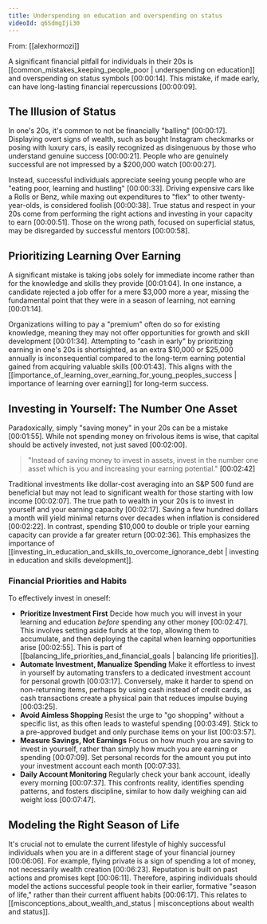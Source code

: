 ```yaml
---
title: Underspending on education and overspending on status
videoId: q6SdmgIji30
---
```


From: [[alexhormozi]] <br/> 

A significant financial pitfall for individuals in their 20s is [[common_mistakes_keeping_people_poor | underspending on education]] and overspending on status symbols <a class="yt-timestamp" data-t="00:00:14">[00:00:14]</a>. This mistake, if made early, can have long-lasting financial repercussions <a class="yt-timestamp" data-t="00:00:09">[00:00:09]</a>.

## The Illusion of Status

In one's 20s, it's common to not be financially "balling" <a class="yt-timestamp" data-t="00:00:17">[00:00:17]</a>. Displaying overt signs of wealth, such as bought Instagram checkmarks or posing with luxury cars, is easily recognized as disingenuous by those who understand genuine success <a class="yt-timestamp" data-t="00:00:21">[00:00:21]</a>. People who are genuinely successful are not impressed by a $200,000 watch <a class="yt-timestamp" data-t="00:00:27">[00:00:27]</a>.

Instead, successful individuals appreciate seeing young people who are "eating poor, learning and hustling" <a class="yt-timestamp" data-t="00:00:33">[00:00:33]</a>. Driving expensive cars like a Rolls or Benz, while maxing out expenditures to "flex" to other twenty-year-olds, is considered foolish <a class="yt-timestamp" data-t="00:00:38">[00:00:38]</a>. True status and respect in your 20s come from performing the right actions and investing in your capacity to earn <a class="yt-timestamp" data-t="00:00:51">[00:00:51]</a>. Those on the wrong path, focused on superficial status, may be disregarded by successful mentors <a class="yt-timestamp" data-t="00:00:58">[00:00:58]</a>.

## Prioritizing Learning Over Earning

A significant mistake is taking jobs solely for immediate income rather than for the knowledge and skills they provide <a class="yt-timestamp" data-t="00:01:04">[00:01:04]</a>. In one instance, a candidate rejected a job offer for a mere $3,000 more a year, missing the fundamental point that they were in a season of learning, not earning <a class="yt-timestamp" data-t="00:01:14">[00:01:14]</a>.

Organizations willing to pay a "premium" often do so for existing knowledge, meaning they may not offer opportunities for growth and skill development <a class="yt-timestamp" data-t="00:01:34">[00:01:34]</a>. Attempting to "cash in early" by prioritizing earning in one's 20s is shortsighted, as an extra $10,000 or $25,000 annually is inconsequential compared to the long-term earning potential gained from acquiring valuable skills <a class="yt-timestamp" data-t="00:01:43">[00:01:43]</a>. This aligns with the [[importance_of_learning_over_earning_for_young_peoples_success | importance of learning over earning]] for long-term success.

## Investing in Yourself: The Number One Asset

Paradoxically, simply "saving money" in your 20s can be a mistake <a class="yt-timestamp" data-t="00:01:55">[00:01:55]</a>. While not spending money on frivolous items is wise, that capital should be actively invested, not just saved <a class="yt-timestamp" data-t="00:02:00">[00:02:00]</a>.

> "Instead of saving money to invest in assets, invest in the number one asset which is you and increasing your earning potential." <a class="yt-timestamp" data-t="00:02:42">[00:02:42]</a>

Traditional investments like dollar-cost averaging into an S&P 500 fund are beneficial but may not lead to significant wealth for those starting with low income <a class="yt-timestamp" data-t="00:02:07">[00:02:07]</a>. The true path to wealth in your 20s is to invest in yourself and your earning capacity <a class="yt-timestamp" data-t="00:02:17">[00:02:17]</a>. Saving a few hundred dollars a month will yield minimal returns over decades when inflation is considered <a class="yt-timestamp" data-t="00:02:22">[00:02:22]</a>. In contrast, spending $10,000 to double or triple your earning capacity can provide a far greater return <a class="yt-timestamp" data-t="00:02:36">[00:02:36]</a>. This emphasizes the importance of [[investing_in_education_and_skills_to_overcome_ignorance_debt | investing in education and skills development]].

### Financial Priorities and Habits

To effectively invest in oneself:
*   **Prioritize Investment First** Decide how much you will invest in your learning and education *before* spending any other money <a class="yt-timestamp" data-t="00:02:47">[00:02:47]</a>. This involves setting aside funds at the top, allowing them to accumulate, and then deploying the capital when learning opportunities arise <a class="yt-timestamp" data-t="00:02:55">[00:02:55]</a>. This is part of [[balancing_life_priorities_and_financial_goals | balancing life priorities]].
*   **Automate Investment, Manualize Spending** Make it effortless to invest in yourself by automating transfers to a dedicated investment account for personal growth <a class="yt-timestamp" data-t="00:03:17">[00:03:17]</a>. Conversely, make it harder to spend on non-returning items, perhaps by using cash instead of credit cards, as cash transactions create a physical pain that reduces impulse buying <a class="yt-timestamp" data-t="00:03:25">[00:03:25]</a>.
*   **Avoid Aimless Shopping** Resist the urge to "go shopping" without a specific list, as this often leads to wasteful spending <a class="yt-timestamp" data-t="00:03:49">[00:03:49]</a>. Stick to a pre-approved budget and only purchase items on your list <a class="yt-timestamp" data-t="00:03:57">[00:03:57]</a>.
*   **Measure Savings, Not Earnings** Focus on how much you are saving to invest in yourself, rather than simply how much you are earning or spending <a class="yt-timestamp" data-t="00:07:09">[00:07:09]</a>. Set personal records for the amount you put into your investment account each month <a class="yt-timestamp" data-t="00:07:33">[00:07:33]</a>.
*   **Daily Account Monitoring** Regularly check your bank account, ideally every morning <a class="yt-timestamp" data-t="00:07:37">[00:07:37]</a>. This confronts reality, identifies spending patterns, and fosters discipline, similar to how daily weighing can aid weight loss <a class="yt-timestamp" data-t="00:07:47">[00:07:47]</a>.

## Modeling the Right Season of Life

It's crucial not to emulate the current lifestyle of highly successful individuals when you are in a different stage of your financial journey <a class="yt-timestamp" data-t="00:06:06">[00:06:06]</a>. For example, flying private is a sign of spending a lot of money, not necessarily wealth creation <a class="yt-timestamp" data-t="00:06:23">[00:06:23]</a>. Reputation is built on past actions and promises kept <a class="yt-timestamp" data-t="00:06:11">[00:06:11]</a>. Therefore, aspiring individuals should model the actions successful people took in their earlier, formative "season of life," rather than their current affluent habits <a class="yt-timestamp" data-t="00:06:17">[00:06:17]</a>. This relates to [[misconceptions_about_wealth_and_status | misconceptions about wealth and status]].